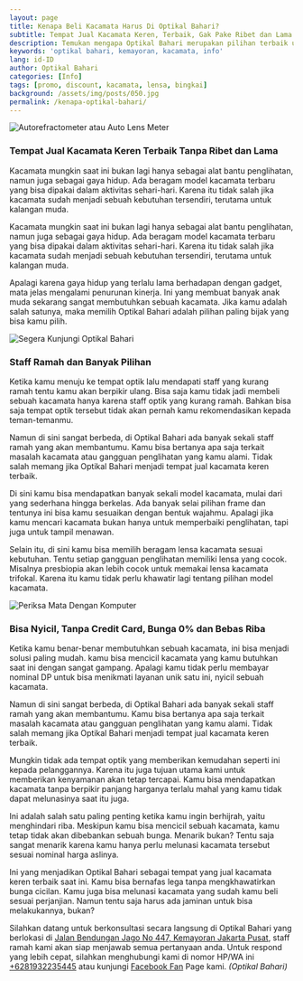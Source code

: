```yaml
---
layout: page
title: Kenapa Beli Kacamata Harus Di Optikal Bahari?
subtitle: Tempat Jual Kacamata Keren, Terbaik, Gak Pake Ribet dan Lama
description: Temukan mengapa Optikal Bahari merupakan pilihan terbaik untuk membeli kacamata. Kami menawarkan pilihan model & lensa berkualitas, program cicilan & jaminan kepuasan pelanggan
keywords: 'optikal bahari, kemayoran, kacamata, info'
lang: id-ID
author: Optikal Bahari
categories: [Info]
tags: [promo, discount, kacamata, lensa, bingkai]
background: /assets/img/posts/050.jpg
permalink: /kenapa-optikal-bahari/
---
```


<div class="card shadow p-3 bg-white mb-5">
  <img src="{{"/assets/img/posts/periksa-mata/periksa-mata-gratis-optikal-bahari-4.jpg" | relative_url }}" 
      class="card-img-top"
      title="Autorefractometer atau Auto Lens Meter"
      alt="Autorefractometer atau Auto Lens Meter">
  <div class="card-body">
    <h3 class="card-title">
      Tempat Jual Kacamata Keren Terbaik Tanpa Ribet dan Lama
    </h3>
    <p class="card-text">
      Kacamata mungkin saat ini bukan lagi hanya sebagai alat bantu penglihatan, namun juga sebagai gaya hidup.  Ada beragam model kacamata terbaru yang bisa dipakai dalam aktivitas sehari-hari. Karena itu tidak salah jika kacamata sudah menjadi sebuah kebutuhan tersendiri, terutama untuk kalangan muda.
    </p>
	  <p>
      Kacamata mungkin saat ini bukan lagi hanya sebagai alat bantu penglihatan, namun juga sebagai gaya hidup.  Ada beragam model kacamata terbaru yang bisa dipakai dalam aktivitas sehari-hari. Karena itu tidak salah jika kacamata sudah menjadi sebuah kebutuhan tersendiri, terutama untuk kalangan muda.
    </p>
	  <p>
      Apalagi karena gaya hidup yang terlalu lama berhadapan dengan gadget, mata jelas mengalami penurunan kinerja. Ini yang membuat banyak anak muda sekarang sangat membutuhkan sebuah kacamata. Jika kamu adalah salah satunya, maka memilih Optikal Bahari adalah pilihan paling bijak yang bisa kamu pilih.
    </p>
	</div>
</div>

<div class="card shadow p-3 bg-white mb-5">
  <img src="{{"/assets/img/posts/periksa-mata/periksa-mata-gratis-optikal-bahari-6.jpg" | relative_url }}"            
      class="card-img-top"
      title="Segera Kunjungi Optikal Bahari"
      alt="Segera Kunjungi Optikal Bahari">
  <div class="card-body">
    <h3 class="card-title">Staff Ramah dan Banyak Pilihan</h3>
    <p class="card-text">
		  Ketika kamu menuju ke tempat optik lalu mendapati staff yang kurang ramah tentu kamu akan berpikir ulang. Bisa saja kamu tidak jadi membeli sebuah kacamata hanya karena staff optik yang kurang ramah. Bahkan bisa saja tempat optik tersebut tidak akan pernah kamu rekomendasikan kepada teman-temanmu.
    </p>
    <p>
      Namun di sini sangat berbeda, di Optikal Bahari ada banyak sekali staff ramah yang akan membantumu. Kamu bisa bertanya apa saja terkait masalah kacamata atau gangguan penglihatan yang kamu alami. Tidak salah memang jika Optikal Bahari menjadi tempat jual kacamata keren terbaik.
    </p>
    <p>
      Di sini kamu bisa mendapatkan banyak sekali model kacamata, mulai dari yang sederhana hingga berkelas. Ada banyak selai pilihan frame dan tentunya ini bisa kamu sesuaikan dengan bentuk wajahmu. Apalagi jika kamu mencari kacamata bukan hanya untuk memperbaiki penglihatan, tapi juga untuk tampil menawan.
    </p>
    <p>
      Selain itu, di sini kamu bisa memilih beragam lensa kacamata sesuai kebutuhan. Tentu setiap gangguan penglihatan memiliki lensa yang cocok. Misalnya presbiopia akan lebih cocok untuk memakai lensa kacamata trifokal. Karena itu kamu tidak perlu khawatir lagi tentang pilihan model kacamata.
    </p>
</div>
</div>

<div class="card shadow p-3 bg-white mb-5">
  <img src="{{"/assets/img/posts/periksa-mata/periksa-mata-gratis-optikal-bahari-10.jpg" | relative_url }}" 
      class="card-img-top" 
      title="Periksa Mata Dengan Komputer"
      alt="Periksa Mata Dengan Komputer">
  <div class="card-body">
    <h3 class="card-title">Bisa Nyicil, Tanpa Credit Card, Bunga 0% dan Bebas Riba</h3>
    <p class="card-text">
		  Ketika kamu benar-benar membutuhkan sebuah kacamata, ini bisa menjadi solusi paling mudah. kamu bisa mencicil kacamata yang kamu butuhkan saat ini dengan sangat gampang. Apalagi kamu tidak perlu membayar nominal DP untuk bisa menikmati layanan unik satu ini, nyicil sebuah kacamata.
	  </p>
    <p>
      Namun di sini sangat berbeda, di Optikal Bahari ada banyak sekali staff ramah yang akan membantumu. Kamu bisa bertanya apa saja terkait masalah kacamata atau gangguan penglihatan yang kamu alami. Tidak salah memang jika Optikal Bahari menjadi tempat jual kacamata keren terbaik.
    </p>
    <p>
      Mungkin tidak ada tempat optik yang memberikan kemudahan seperti ini kepada pelanggannya. Karena itu juga tujuan utama kami untuk memberikan kenyamanan akan tetap tercapai. Kamu bisa mendapatkan kacamata tanpa berpikir panjang harganya terlalu mahal yang kamu tidak dapat melunasinya saat itu juga.
    </p>
    <p>
      Ini adalah salah satu paling penting ketika kamu ingin berhijrah, yaitu menghindari riba. Meskipun kamu bisa mencicil sebuah kacamata, kamu tetap tidak akan dibebankan sebuah bunga. Menarik bukan? Tentu saja sangat menarik karena kamu hanya perlu melunasi kacamata tersebut sesuai nominal harga aslinya.
    </p>
    <p>
      Ini yang menjadikan Optikal Bahari sebagai tempat yang jual kacamata keren terbaik saat ini. Kamu bisa bernafas lega tanpa mengkhawatirkan bunga cicilan. Kamu juga bisa melunasi kacamata yang sudah kamu beli sesuai perjanjian. Namun tentu saja harus ada jaminan untuk bisa melakukannya, bukan?
    </p>
    <p>
      Silahkan datang untuk berkonsultasi secara langsung di Optikal Bahari yang berlokasi di <a href="{{"/lokasi" | relative_url }}" title="Jalan Bendungan Jago No 447, Kemayoran Jakarta Pusat">Jalan Bendungan Jago No 447, Kemayoran Jakarta Pusat</a>, staff ramah kami akan siap menjawab semua pertanyaan anda. Untuk respond yang lebih cepat, silahkan menghubungi kami di nomor HP/WA ini <a href="https://api.whatsapp.com/send?phone=6281932235445&text=Hallo%2C+saya+butuh+informasi+lebih+lanjut+mengenai+Optikal+Bahari" id="WhatsAppClick" class="WhatsAppCall" title="Call WhatsApp">+6281932235445</a> atau kunjungi <a href="https://www.facebook.com/optikalbahari" id="FBClick" title="Facebook Page Optikal Bahari" class="FacebookPage">Facebook Fan</a> Page kami. <em>(Optikal Bahari)</em>
    </p>
  </div>
</div>
